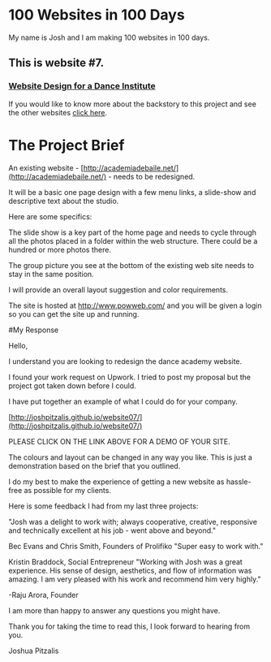 # 100 Websites in 100 Days
My name is Josh and I am making 100 websites in 100 days.
## This is website #7.

### [Website Design for a Dance Institute](http://joshpitzalis.github.io/website07/)

If you would like to know more about the backstory to this project and see the other websites [click here](https://github.com/joshpitzalis/websites).

# The Project Brief

An existing website - [http://academiadebaile.net/](http://academiadebaile.net/) - needs to be redesigned.

It will be a basic one page design with a few menu links, a slide-show and descriptive text about the studio.

Here are some specifics:

The slide show is a key part of the home page and needs to cycle through all the photos placed in a folder within the web structure.  There could be a hundred or more photos there.

The group picture you see at the bottom of the existing web site needs to stay in the same position.

I will provide an overall layout suggestion and color requirements.

The site is hosted at http://www.powweb.com/ and you will be given a login so you can get the site up and running.

#My Response

Hello,

I understand you are looking to redesign the dance academy website.

I found your work request on Upwork. I tried to post my proposal but the project got taken down before I could.

I have put together an example of what I could do for your company.

[http://joshpitzalis.github.io/website07/](http://joshpitzalis.github.io/website07/)

PLEASE CLICK ON THE LINK ABOVE FOR A DEMO OF YOUR SITE.

The colours and layout can be changed in any way you like. This is just a demonstration based on the brief that you outlined.

I do my best to make the experience of getting a new website as hassle-free as possible for my clients.

Here is some feedback I had from my last three projects:

"Josh was a delight to work with; always cooperative, creative, responsive and technically excellent at his job - went above and beyond."

Bec Evans and Chris Smith, Founders of Prolifiko
"Super easy to work with."

Kristin Braddock, Social Entrepreneur
"Working with Josh was a great experience. His sense of design, aesthetics, and flow of information was amazing. I am very pleased with his work and recommend him very highly."

-Raju Arora, Founder

I am more than happy to answer any questions you might have.

Thank you for taking the time to read this, I look forward to hearing from you.

Joshua Pitzalis
